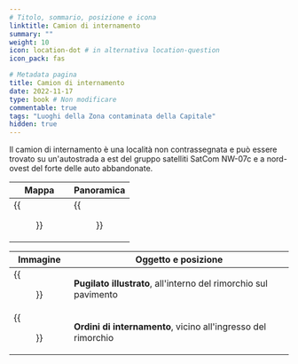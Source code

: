 ```yaml
---
# Titolo, sommario, posizione e icona
linktitle: Camion di internamento
summary: ""
weight: 10
icon: location-dot # in alternativa location-question
icon_pack: fas

# Metadata pagina
title: Camion di internamento
date: 2022-11-17
type: book # Non modificare
commentable: true
tags: "Luoghi della Zona contaminata della Capitale"
hidden: true
---
```




Il camion di internamento è una località non contrassegnata  e può essere trovato su un'autostrada a est del gruppo satelliti SatCom NW-07c e a nord-ovest del forte delle auto abbandonate.

| Mappa                                | Panoramica                               |
| ------------------------------------ | ---------------------------------------- |
| {{<figure src="SA_NW_07_loc.webp">}} | {{<figure src="Internment_truck.webp">}} |

| Immagine                                                    | Oggetto e posizione                                              |
| ----------------------------------------------------------- | ---------------------------------------------------------------- |
| {{<figure src="FO3_PI_SatCom_Array_07_Intern_truck.webp">}} | **Pugilato illustrato**, all'interno del rimorchio sul pavimento |
| {{<figure src="Internment_orders_and_PI.webp">}}            | **Ordini di internamento**, vicino all'ingresso del rimorchio    |
